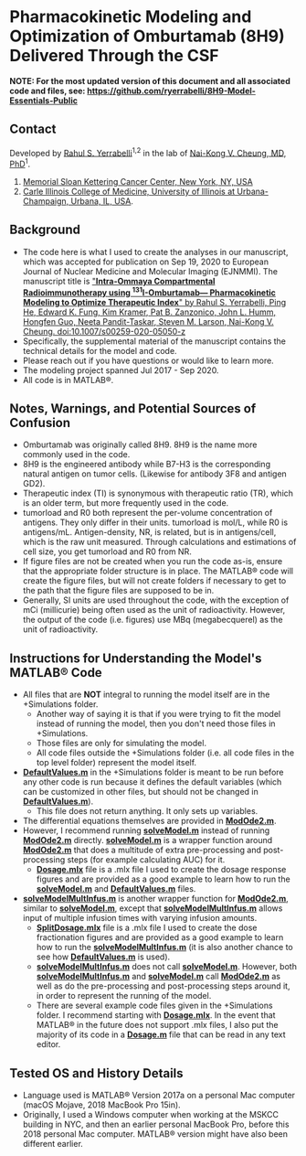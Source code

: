 # Pharmacokinetic Modeling and Optimization of Omburtamab (8H9) Delivered Through the CSF  

**NOTE: For the most updated version of this document and all associated code and files, see: https://github.com/ryerrabelli/8H9-Model-Essentials-Public**

## Contact  

 Developed by [Rahul S. Yerrabelli](https://orcid.org/0000-0002-7670-9601)<sup>1,2</sup> in the lab of [Nai-Kong V. Cheung, MD, PhD](https://orcid.org/0000-0001-6323-5171
)<sup>1</sup>.  
 1. [Memorial Sloan Kettering Cancer Center, New York, NY, USA](https://www.mskcc.org/research-areas/labs/nai-kong-cheung)  
 1. [Carle Illinois College of Medicine, University of Illinois at Urbana-Champaign, Urbana, IL, USA](https://medicine.illinois.edu/).  



## Background  
* The code here is what I used to create the analyses in our manuscript, which was accepted for publication on Sep 19, 2020 to European Journal of Nuclear Medicine and Molecular Imaging (EJNMMI). The manuscript title is ["**Intra-Ommaya Compartmental Radioimmunotherapy using <sup>131</sup>I-Omburtamab— Pharmacokinetic Modeling to Optimize Therapeutic Index**" by Rahul S. Yerrabelli, Ping He, Edward K. Fung, Kim Kramer, Pat B. Zanzonico, John L. Humm, Hongfen Guo, Neeta Pandit-Taskar, Steven M. Larson, Nai-Kong V. Cheung. doi:10.1007/s00259-020-05050-z](https://doi.org/10.1007/s00259-020-05050-z)  
* Specifically, the supplemental material of the manuscript contains the technical details for the model and code.
* Please reach out if you have questions or would like to learn more.  
* The modeling project spanned Jul 2017 - Sep 2020.  
* All code is in MATLAB®.


## Notes, Warnings, and Potential Sources of Confusion  
* Omburtamab was originally called 8H9. 8H9 is the name more commonly used in the code.  
* 8H9 is the engineered antibody while B7-H3 is the corresponding natural antigen on tumor cells. (Likewise for antibody 3F8 and antigen GD2).  
* Therapeutic index (TI) is synonymous with therapeutic ratio (TR), which is an older term, but more frequently used in the code.  
* tumorload and R0 both represent the per-volume concentration of antigens. They only differ in their units. tumorload is mol/L, while R0 is antigens/mL. Antigen-density, NR, is related, but is in antigens/cell, which is the raw unit measured. Through calculations and estimations of cell size, you get tumorload and R0 from NR.  
* If figure files are not be created when you run the code as-is, ensure that the appropriate folder structure is in place. The MATLAB® code will create the figure files, but will not create folders if necessary to get to the path that the figure files are supposed to be in.  
* Generally, SI units are used throughout the code, with the exception of mCi (millicurie) being often used as the unit of radioactivity. However, the output of the code (i.e. figures) use MBq (megabecquerel) as the unit of radioactivity.


## Instructions for Understanding the Model's MATLAB® Code  
* All files that are **NOT** integral to running the model itself are in the +Simulations folder.
  * Another way of saying it is that if you were trying to fit the model instead of running the model, then you don't need those files in +Simulations.
  * Those files are only for simulating the model.
  * All code files outside the +Simulations folder (i.e. all code files in the top level folder) represent the model itself.
* **[DefaultValues.m](+Simulations/DefaultValues.m)** in the +Simulations folder is meant to be run before any other code is run because it defines the default variables (which can be customized in other files, but should not be changed in **[DefaultValues.m](+Simulations/DefaultValues.m)**).
  * This file does not return anything. It only sets up variables.
* The differential equations themselves are provided in **[ModOde2.m](ModOde2.m)**.
* However, I recommend running **[solveModel.m](solveModel.m)** instead of running **[ModOde2.m](ModOde2.m)** directly. **[solveModel.m](solveModel.m)** is a wrapper function around  **[ModOde2.m](ModOde2.m)** that does a multitude of extra pre-processing and post-processing steps (for example calculating AUC) for it.
  * **[Dosage.mlx](+Simulations/Dosage.mlx)** file is a .mlx file I used to create the dosage response figures and are provided as a good example to learn how to run the **[solveModel.m](solveModel.m)** and **[DefaultValues.m](+Simulations/DefaultValues.m)** files.  
* **[solveModelMultInfus.m](solveModelMultInfus.m)** is another wrapper function for **[ModOde2.m](ModOde2.m)**, similar to **[solveModel.m](solveModel.m)**, except that **[solveModelMultInfus.m](solveModelMultInfus.m)** allows input of multiple infusion times with varying infusion amounts.
  * **[SplitDosage.mlx](+Simulations/SplitDosage.mlx)** file is a .mlx file I used to create the dose fractionation figures and are provided as a good example to learn how to run the **[solveModelMultInfus.m](solveModelMultInfus.m)** (it is also another chance to see how **[DefaultValues.m](+Simulations/DefaultValues.m)** is used).  
  * **[solveModelMultInfus.m](solveModelMultInfus.m)** does not call **[solveModel.m](solveModel.m)**. However, both **[solveModelMultInfus.m](solveModelMultInfus.m)** and **[solveModel.m](solveModel.m)** call **[ModOde2.m](ModOde2.m)** as well as do the pre-processing and post-processing steps around it, in order to represent the running of the model.
  * There are several example code files given in the +Simulations folder. I recommend starting with **[Dosage.mlx](+Simulations/Dosage.mlx)**. In the event that MATLAB® in the future does not support .mlx files, I also put the majority of its code in a **[Dosage.m](+Simulations/Dosage.m)** file that can be read in any text editor.
  


## Tested OS and History Details  
* Language used is MATLAB® Version 2017a on a personal Mac computer (macOS Mojave, 2018 MacBook Pro 15in).  
* Originally, I used a Windows computer when working at the MSKCC building in NYC, and then an earlier personal MacBook Pro, before this 2018 personal Mac computer. MATLAB® version might have also been different earlier.  
